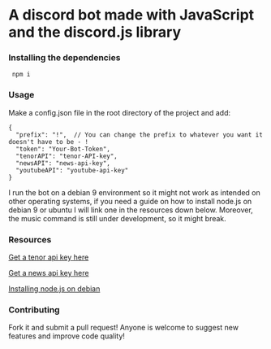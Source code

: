 # A discord bot made with JavaScript and the discord.js library

### Installing the dependencies
``` npm i```

### Usage
Make a config.json file in the root directory of the project and add:
``` 
{
  "prefix": "!",  // You can change the prefix to whatever you want it doesn't have to be - !
  "token": "Your-Bot-Token",
  "tenorAPI": "tenor-API-key",
  "newsAPI": "news-api-key",
  "youtubeAPI": "youtube-api-key"
}
```
I run the bot on a debian 9 environment so it might not work as intended on other operating systems, if you need a guide on how to install node.js on debian 9 or ubuntu I will link one in the resources down below. Moreover, the music command is still under development, so it might break.


### Resources
[Get a tenor api key here](https://tenor.com/developer/keyregistration)

[Get a news api key here](https://newsapi.org/)

[Installing node.js on debian](https://www.digitalocean.com/community/tutorials/how-to-set-up-a-node-js-application-for-production-on-debian-9)

### Contributing

Fork it and submit a pull request!
Anyone is welcome to suggest new features and improve code quality!
